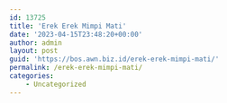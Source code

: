 ```yaml
---
id: 13725
title: 'Erek Erek Mimpi Mati'
date: '2023-04-15T23:48:20+00:00'
author: admin
layout: post
guid: 'https://bos.awn.biz.id/erek-erek-mimpi-mati/'
permalink: /erek-erek-mimpi-mati/
categories:
    - Uncategorized
---
```


